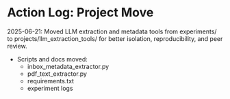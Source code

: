 # Action Log: Project Move

2025-06-21: Moved LLM extraction and metadata tools from experiments/ to projects/llm_extraction_tools/ for better isolation, reproducibility, and peer review.

- Scripts and docs moved:
  - inbox_metadata_extractor.py
  - pdf_text_extractor.py
  - requirements.txt
  - experiment logs
